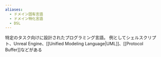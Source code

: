 ```yaml
---
aliases:
  - ドメイン固有言語
  - ドメイン特化言語
  - DSL
---
```

特定のタスク向けに設計されたプログラミング言語。
例としてシェルスクリプト、Unreal Engine、[[Unified Modeling Language|UML]]、[[Protocol Buffer]]などがある